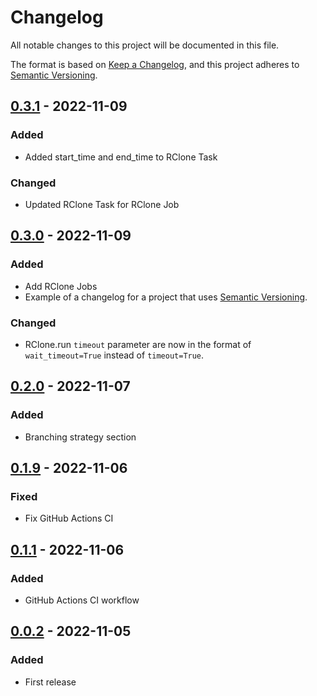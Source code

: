 # Changelog

All notable changes to this project will be documented in this file.

The format is based on [Keep a Changelog](https://keepachangelog.com/en/1.0.0/),
and this project adheres to [Semantic Versioning](https://semver.org/spec/v2.0.0.html).

## [0.3.1] - 2022-11-09

### Added

- Added start_time and end_time to RClone Task

### Changed

- Updated RClone Task for RClone Job

## [0.3.0] - 2022-11-09

### Added

- Add RClone Jobs
- Example of a changelog for a project that uses [Semantic Versioning](https://semver.org/).

### Changed

- RClone.run `timeout` parameter are now in the format of `wait_timeout=True` instead of `timeout=True`.

## [0.2.0] - 2022-11-07

### Added

- Branching strategy section

## [0.1.9] - 2022-11-06

### Fixed

- Fix GitHub Actions CI

## [0.1.1] - 2022-11-06

### Added

- GitHub Actions CI workflow

## [0.0.2] - 2022-11-05

### Added

- First release

[0.3.1]: https://github.com/batuhan0sanli/rclone-manager/compare/0.3.0...0.3.1
[0.3.0]: https://github.com/batuhan0sanli/rclone-manager/compare/0.2.0...0.3.0
[0.2.0]: https://github.com/batuhan0sanli/rclone-manager/compare/0.1.9...0.2.0
[0.1.9]: https://github.com/batuhan0sanli/rclone-manager/compare/0.1.1...0.1.9
[0.1.1]: https://github.com/batuhan0sanli/rclone-manager/compare/0.0.2...0.1.1
[0.0.2]: https://github.com/batuhan0sanli/rclone-manager/releases/tag/0.0.2
